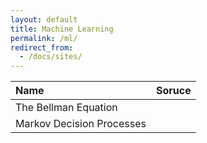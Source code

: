 ```yaml
---
layout: default
title: Machine Learning
permalink: /ml/
redirect_from:
  - /docs/sites/
---
```


| Name         | Soruce           |
|:-------------|:-----------------|
| The Bellman Equation         |  |
| Markov Decision Processes    |  |
